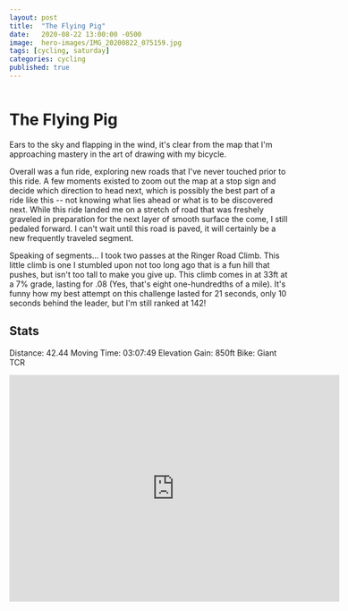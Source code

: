 ```yaml
---
layout: post
title:  "The Flying Pig"
date:   2020-08-22 13:00:00 -0500
image:  hero-images/IMG_20200822_075159.jpg
tags: [cycling, saturday]
categories: cycling
published: true
---
```


<img alt="" src="https://d3o5xota0a1fcr.cloudfront.net/maps/E4AQR3WIZLHHC224Z5KHJO2TFAWLBMCG2ZWULB7IUXQWU3ISPXDKGUSJHRHBWOPDGY5KSZ6YCXQVVTDLZURAUKNTOAHRNAZO" srcset="https://d3o5xota0a1fcr.cloudfront.net/maps/EH234VZUTBUQLA7H55QKILGMP5PKS4L7ATKUPTWKXWUO6PCSB36PZIGTXKZRUDRUYKZEJ5NO6UYHZVGC4NDCNLKYZTGOOFQV 1x, https://d3o5xota0a1fcr.cloudfront.net/maps/E4AQR3WIZLHHC224Z5KHJO2TFAWLBMCG2ZWULB7IUXQWU3ISPXDKGUSJHRHBWOPDGY5KSZ6YCXQVVTDLZURAUKNTOAHRNAZO 2x">

# The Flying Pig

Ears to the sky and flapping in the wind, it's clear from the map that I'm approaching mastery in the art of drawing with my bicycle.

Overall was a fun ride, exploring new roads that I've never touched prior to this ride.  A few moments existed to zoom out the map at a stop sign and decide which direction to head next, which is possibly the best part of a ride like this -- not knowing what lies ahead or what is to be discovered next.  While this ride landed me on a stretch of road that was freshely graveled in preparation for the next layer of smooth surface the come, I still pedaled forward.  I can't wait until this road is paved, it will certainly be a new frequently traveled segment.

Speaking of segments... I took two passes at the Ringer Road Climb.  This little climb is one I stumbled upon not too long ago that is a fun hill that pushes, but isn't too tall to make you give up.  This climb comes in at 33ft at a 7% grade, lasting for .08 (Yes, that's eight one-hundredths of a mile).  It's funny how my best attempt on this challenge lasted for 21 seconds, only 10 seconds behind the leader, but I'm still ranked at 142!

## Stats
Distance: 42.44
Moving Time: 03:07:49
Elevation Gain: 850ft
Bike: Giant TCR


<iframe height='405' width='590' frameborder='0' allowtransparency='true' scrolling='no' src='https://www.strava.com/activities/3950351151/embed/f6c5e905d07de5ee59d3f02ae2e5b6b7688f58ec'></iframe>
